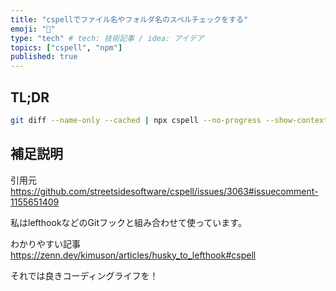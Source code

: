 ```yaml
---
title: "cspellでファイル名やフォルダ名のスペルチェックをする"
emoji: "🕌"
type: "tech" # tech: 技術記事 / idea: アイデア
topics: ["cspell", "npm"]
published: true
---
```


## TL;DR

```sh
git diff --name-only --cached | npx cspell --no-progress --show-context stdin
```

## 補足説明

引用元
https://github.com/streetsidesoftware/cspell/issues/3063#issuecomment-1155651409

私はlefthookなどのGitフックと組み合わせて使っています。

わかりやすい記事
https://zenn.dev/kimuson/articles/husky_to_lefthook#cspell

それでは良きコーディングライフを！
